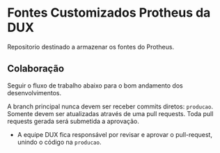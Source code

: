 # Fontes Customizados Protheus da DUX

Repositorio destinado a armazenar os fontes do Protheus. 

## Colaboração

Seguir o fluxo de trabalho abaixo para o bom andamento dos desenvolvimentos.

A branch principal nunca devem ser receber commits diretos: `producao`. Somente devem ser atualizadas através de uma pull requests. 
Toda pull requests gerada será submetida a aprovação.

- A equipe DUX fica responsável por revisar e aprovar o pull-request, unindo o código na `producao`.

